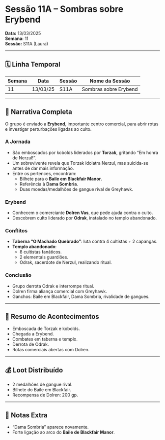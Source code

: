 # Sessão 11A – Sombras sobre Erybend  
**Data:** 13/03/2025  
**Semana:** 11  
**Sessão:** S11A (Laura)  

---

## 🗓 Linha Temporal
| Semana | Data      | Sessão | Nome da Sessão        |
|--------|-----------|--------|------------------------|
| 11     | 13/03/25  | S11A   | Sombras sobre Erybend  |

---

## 📖 Narrativa Completa
O grupo é enviado a **Erybend**, importante centro comercial, para abrir rotas e investigar perturbações ligadas ao culto.  

### A Jornada
- São emboscados por kobolds liderados por **Torzak**, gritando “Em honra de Nerzul!”.  
- Um sobrevivente revela que Torzak idolatra Nerzul, mas suicida-se antes de dar mais informação.  
- Entre os pertences, encontram:  
  - Bilhete para o **Baile em Blackfair Manor**.  
  - Referência à **Dama Sombria**.  
  - Duas moedas/medalhões de gangue rival de Greyhawk.  

### Erybend
- Conhecem o comerciante **Dolren Vas**, que pede ajuda contra o culto.  
- Descobrem culto liderado por **Odrak**, instalado no templo abandonado.  

### Conflitos
- **Taberna “O Machado Quebrado”**: luta contra 4 cultistas + 2 capangas.  
- **Templo abandonado**:  
  - 8 cultistas fanáticos.  
  - 2 elementais guardiões.  
  - Odrak, sacerdote de Nerzul, realizando ritual.  

### Conclusão
- Grupo derrota Odrak e interrompe ritual.  
- Dolren firma aliança comercial com Greyhawk.  
- Ganchos: Baile em Blackfair, Dama Sombria, rivalidade de gangues.  

---

## 🎲 Resumo de Acontecimentos
- Emboscada de Torzak e kobolds.  
- Chegada a Erybend.  
- Combates em taberna e templo.  
- Derrota de Odrak.  
- Rotas comerciais abertas com Dolren.  

---

## 💰 Loot Distribuído
- 2 medalhões de gangue rival.  
- Bilhete do Baile em Blackfair.  
- Recompensa de Dolren: 200 gp.  

---

## 🧾 Notas Extra
- “Dama Sombria” aparece novamente.  
- Forte ligação ao arco do **Baile de Blackfair Manor**.  
